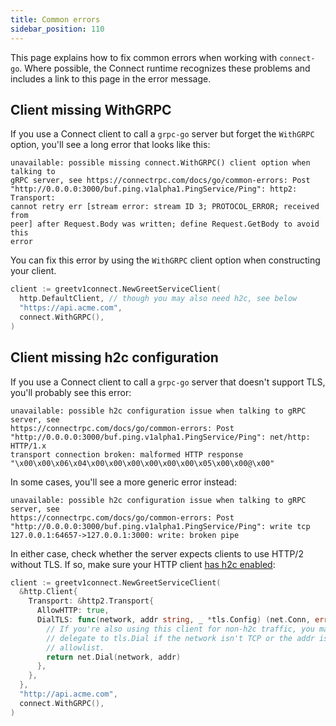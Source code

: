 ```yaml
---
title: Common errors
sidebar_position: 110
---
```


This page explains how to fix common errors when working with `connect-go`.
Where possible, the Connect runtime recognizes these problems and includes a
link to this page in the error message.

## Client missing WithGRPC

If you use a Connect client to call a `grpc-go` server but forget the `WithGRPC`
option, you'll see a long error that looks like this:

```
unavailable: possible missing connect.WithGRPC() client option when talking to
gRPC server, see https://connectrpc.com/docs/go/common-errors: Post
"http://0.0.0.0:3000/buf.ping.v1alpha1.PingService/Ping": http2: Transport:
cannot retry err [stream error: stream ID 3; PROTOCOL_ERROR; received from
peer] after Request.Body was written; define Request.GetBody to avoid this
error
```

You can fix this error by using the `WithGRPC` client option when constructing
your client.

```go
client := greetv1connect.NewGreetServiceClient(
  http.DefaultClient, // though you may also need h2c, see below
  "https://api.acme.com",
  connect.WithGRPC(),
)
```

## Client missing h2c configuration

If you use a Connect client to call a `grpc-go` server that doesn't support
TLS, you'll probably see this error:

```
unavailable: possible h2c configuration issue when talking to gRPC server, see
https://connectrpc.com/docs/go/common-errors: Post
"http://0.0.0.0:3000/buf.ping.v1alpha1.PingService/Ping": net/http: HTTP/1.x
transport connection broken: malformed HTTP response
"\x00\x00\x06\x04\x00\x00\x00\x00\x00\x00\x05\x00\x00@\x00"
```

In some cases, you'll see a more generic error instead:

```
unavailable: possible h2c configuration issue when talking to gRPC server, see
https://connectrpc.com/docs/go/common-errors: Post
"http://0.0.0.0:3000/buf.ping.v1alpha1.PingService/Ping": write tcp
127.0.0.1:64657->127.0.0.1:3000: write: broken pipe
```

In either case, check whether the server expects clients to use HTTP/2 without
TLS. If so, make sure your HTTP client [has h2c enabled](deployment.md#h2c):

```go
client := greetv1connect.NewGreetServiceClient(
  &http.Client{
    Transport: &http2.Transport{
      AllowHTTP: true,
      DialTLS: func(network, addr string, _ *tls.Config) (net.Conn, error) {
        // If you're also using this client for non-h2c traffic, you may want to
        // delegate to tls.Dial if the network isn't TCP or the addr isn't in an
        // allowlist.
        return net.Dial(network, addr)
      },
    },
  },
  "http://api.acme.com",
  connect.WithGRPC(),
)
```
